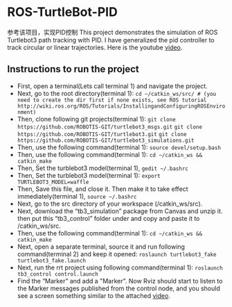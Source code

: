 # ROS-TurtleBot-PID
参考该项目，实现PID控制
This project demonstrates the simulation of ROS Turtlebot3 path tracking with PID. I have generalized the pid controller to track circular or linear trajectories.
Here is the youtube [video](https://youtu.be/okqIgZJy67E).

## Instructions to run the project
* First, open a terminal(Lets call terminal 1) and navigate the project.
* Next, go to the root directory(terminal 1):
 ```cd ~/catkin_ws/src/ # (you need to create the dir first if none exists, see ROS tutorial http://wiki.ros.org/ROS/Tutorials/InstallingandConfiguringROSEnvironment)```
* Then, clone following git projects(terminal 1):
```git clone ​ https://github.com/ROBOTIS-GIT/turtlebot3_msgs.git```
```git clone ​ https://github.com/ROBOTIS-GIT/turtlebot3.git```
```git clone https://github.com/ROBOTIS-GIT/turtlebot3_simulations.git```
* Then, use the following command(terminal 1):
```source devel/setup.bash```
* Then, use the following command(terminal 1):
```cd ~/catkin_ws && catkin_make```
* Then, Set the turblebot3 model(terminal 1),
```gedit ~/.bashrc```
* Then, Set the turblebot3 model(terminal 1):
```export TURTLEBOT3_MODEL=waffle```
* Then, Save this file, and close it. Then make it to take effect immediately(terminal 1),
```source ~/.bashrc```
* Next, go to the src directory of your workspace (/catkin_ws/src).
* Next, download the “tb3_simulation” package from Canvas and unzip it. then put this “tb3_control” folder under and copy and paste it to /catkin_ws/src.
* Then, use the following command(terminal 1):
```cd ~/catkin_ws && catkin_make```
* Next, open a separate terminal, source it and run following command(terminal 2) and keep it opened:
```roslaunch turtlebot3_fake turtlebot3_fake.launch```
* Next, run the rrt project using following command(terminal 1):
```roslaunch tb3_control control.launch```
* Find the “Marker” and add a "Marker". Now Rviz should start to listen to the Marker messages
published from the control node, and you should see a screen something similar to the attached [video](https://youtu.be/okqIgZJy67E).

